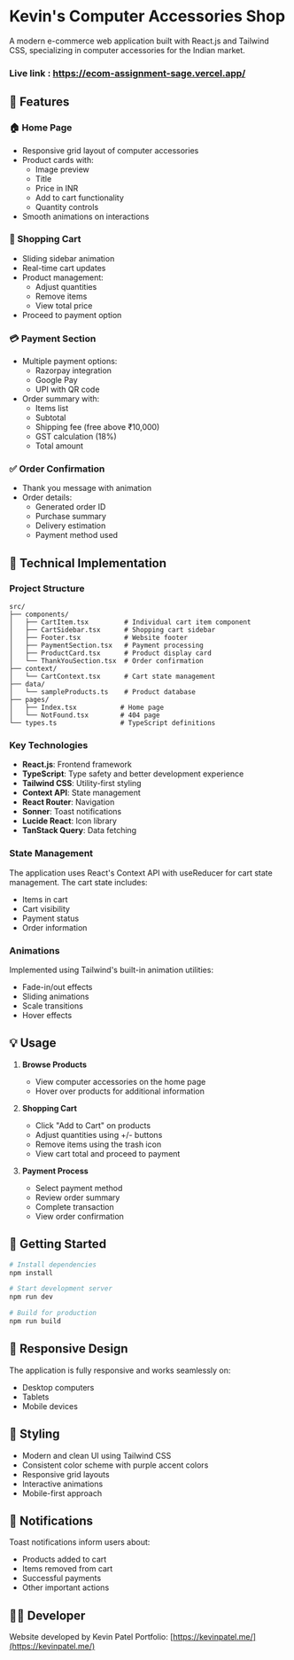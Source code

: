 
# Kevin's Computer Accessories Shop

A modern e-commerce web application built with React.js and Tailwind CSS, specializing in computer accessories for the Indian market.

### Live link : https://ecom-assignment-sage.vercel.app/

## 🌟 Features

### 🏠 Home Page
- Responsive grid layout of computer accessories
- Product cards with:
  - Image preview
  - Title
  - Price in INR
  - Add to cart functionality
  - Quantity controls
- Smooth animations on interactions

### 🛒 Shopping Cart
- Sliding sidebar animation
- Real-time cart updates
- Product management:
  - Adjust quantities
  - Remove items
  - View total price
- Proceed to payment option

### 💳 Payment Section
- Multiple payment options:
  - Razorpay integration
  - Google Pay
  - UPI with QR code
- Order summary with:
  - Items list
  - Subtotal
  - Shipping fee (free above ₹10,000)
  - GST calculation (18%)
  - Total amount

### ✅ Order Confirmation
- Thank you message with animation
- Order details:
  - Generated order ID
  - Purchase summary
  - Delivery estimation
  - Payment method used

## 🔧 Technical Implementation

### Project Structure
```
src/
├── components/
│   ├── CartItem.tsx         # Individual cart item component
│   ├── CartSidebar.tsx      # Shopping cart sidebar
│   ├── Footer.tsx           # Website footer
│   ├── PaymentSection.tsx   # Payment processing
│   ├── ProductCard.tsx      # Product display card
│   └── ThankYouSection.tsx  # Order confirmation
├── context/
│   └── CartContext.tsx      # Cart state management
├── data/
│   └── sampleProducts.ts    # Product database
├── pages/
│   ├── Index.tsx           # Home page
│   └── NotFound.tsx        # 404 page
└── types.ts                # TypeScript definitions
```

### Key Technologies
- **React.js**: Frontend framework
- **TypeScript**: Type safety and better development experience
- **Tailwind CSS**: Utility-first styling
- **Context API**: State management
- **React Router**: Navigation
- **Sonner**: Toast notifications
- **Lucide React**: Icon library
- **TanStack Query**: Data fetching

### State Management
The application uses React's Context API with useReducer for cart state management. The cart state includes:
- Items in cart
- Cart visibility
- Payment status
- Order information

### Animations
Implemented using Tailwind's built-in animation utilities:
- Fade-in/out effects
- Sliding animations
- Scale transitions
- Hover effects

## 💡 Usage

1. **Browse Products**
   - View computer accessories on the home page
   - Hover over products for additional information

2. **Shopping Cart**
   - Click "Add to Cart" on products
   - Adjust quantities using +/- buttons
   - Remove items using the trash icon
   - View cart total and proceed to payment

3. **Payment Process**
   - Select payment method
   - Review order summary
   - Complete transaction
   - View order confirmation

## 🚀 Getting Started

```bash
# Install dependencies
npm install

# Start development server
npm run dev

# Build for production
npm run build
```

## 📱 Responsive Design
The application is fully responsive and works seamlessly on:
- Desktop computers
- Tablets
- Mobile devices

## 🎨 Styling
- Modern and clean UI using Tailwind CSS
- Consistent color scheme with purple accent colors
- Responsive grid layouts
- Interactive animations
- Mobile-first approach

## 🔔 Notifications
Toast notifications inform users about:
- Products added to cart
- Items removed from cart
- Successful payments
- Other important actions

## 👨‍💻 Developer
Website developed by Kevin Patel
Portfolio: [https://kevinpatel.me/](https://kevinpatel.me/)
